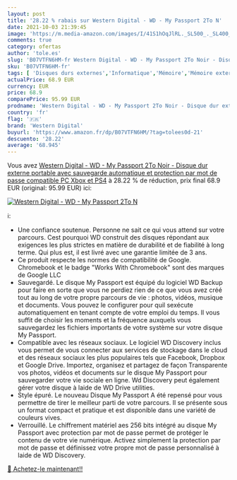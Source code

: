 ```yaml
---
layout: post
title: '28.22 % rabais sur Western Digital - WD - My Passport 2To N'
date: 2021-10-03 21:39:45
image: 'https://m.media-amazon.com/images/I/41S1hOqJlRL._SL500_._SL400_.jpg'
comments: true
category: ofertas
author: 'tole.es'
slug: 'B07VTFN6HM-fr Western Digital - WD - My Passport 2To Noir - Disque dur...'
sku: 'B07VTFN6HM-fr'
tags: [ 'Disques durs externes','Informatique','Mémoire','Mémoire externe','western digital', ]
actualPrice: 68.9 EUR
currency: EUR
price: 68.9
comparePrice: 95.99 EUR
prodname: 'Western Digital - WD - My Passport 2To Noir - Disque dur externe portable avec sauvegarde automatique et protection par mot de passe  compatible PC  Xbox et PS4'
country: 'fr'
flag: '🇫🇷'
brand: 'Western Digital'
buyurl: 'https://www.amazon.fr/dp/B07VTFN6HM/?tag=tolees0d-21'
descuento: '28.22'
average: '68.945'
---
```


Vous avez [Western Digital - WD - My Passport 2To Noir - Disque dur externe portable avec sauvegarde automatique et protection par mot de passe  compatible PC  Xbox et PS4](https://www.amazon.fr/dp/B07VTFN6HM/?tag=tolees0d-21)  à  28.22 % de réduction, prix final  68.9 EUR (original: 95.99 EUR) ici:

[![Western Digital - WD - My Passport 2To N](https://m.media-amazon.com/images/I/41S1hOqJlRL._SL500_._SL400_.jpg)](https://www.amazon.fr/dp/B07VTFN6HM/?tag=tolees0d-21)

ℹ️:

- Une confiance soutenue. Personne ne sait ce qui vous attend sur votre parcours. Cest pourquoi WD construit des disques répondant aux exigences les plus strictes en matière de durabilité et de fiabilité à long terme. Qui plus est, il est livré avec une garantie limitée de 3 ans.
- Ce produit respecte les normes de compatibilité de Google. Chromebook et le badge "Works With Chromebook" sont des marques de Google LLC
- Sauvegardé. Le disque My Passport est équipé du logiciel WD Backup pour faire en sorte que vous ne perdiez rien de ce que vous avez créé tout au long de votre propre parcours de vie : photos, vidéos, musique et documents. Vous pouvez le configurer pour quil sexécute automatiquement en tenant compte de votre emploi du temps. Il vous suffit de choisir les moments et la fréquence auxquels vous sauvegardez les fichiers importants de votre système sur votre disque My Passport.
- Compatible avec les réseaux sociaux. Le logiciel WD Discovery inclus vous permet de vous connecter aux services de stockage dans le cloud et des réseaux sociaux les plus populaires tels que Facebook, Dropbox et Google Drive. Importez, organisez et partagez de façon Transparente vos photos, vidéos et documents sur le disque My Passport pour sauvegarder votre vie sociale en ligne. Wd Discovery peut également gérer votre disque à laide de WD Drive utilities.
- Style épuré. Le nouveau Disque My Passport A été repensé pour vous permettre de tirer le meilleur parti de votre parcours. Il se présente sous un format compact et pratique et est disponible dans une variété de couleurs vives.
- Verrouillé. Le chiffrement matériel aes 256 bits intégré au disque My Passport avec protection par mot de passe permet de protéger le contenu de votre vie numérique. Activez simplement la protection par mot de passe et définissez votre propre mot de passe personnalisé à laide de WD Discovery.

[🛒 Achetez-le maintenant!!](https://www.amazon.fr/dp/B07VTFN6HM/?tag=tolees0d-21)

